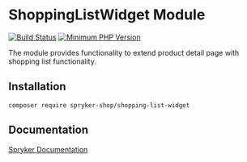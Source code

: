 # ShoppingListWidget Module
[![Build Status](https://travis-ci.org/spryker-shop/shopping-list-widget.svg)](https://travis-ci.org/spryker-shop/shopping-list-widget)
[![Minimum PHP Version](https://img.shields.io/badge/php-%3E%3D%207.3-8892BF.svg)](https://php.net/)

The module provides functionality to extend product detail page with shopping list functionality.

## Installation

```
composer require spryker-shop/shopping-list-widget
```

## Documentation

[Spryker Documentation](https://academy.spryker.com)
